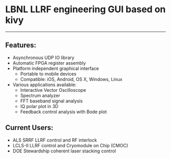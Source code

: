 # LBNL LLRF engineering GUI based on kivy

***

## Features:

* Asynchronous UDP IO library
* Automatic FPGA register assembly
* Platform independent graphical interface
    * Portable to mobile devices
    * Compatible: iOS, Android, OS X, Windows, Linux
* Various applications available:
    * Interactive Vector Oscilloscope
    * Spectrum analyzer
    * FFT baseband signal analysis
    * IQ polar plot in 3D
    * Feedback control analysis with Bode plot

## Current Users:

* ALS SRRF LLRF control and RF interlock
* LCLS-II LLRF control and Cryomodule on Chip (CMOC)
* DOE Stewardship coherent laser stacking control
